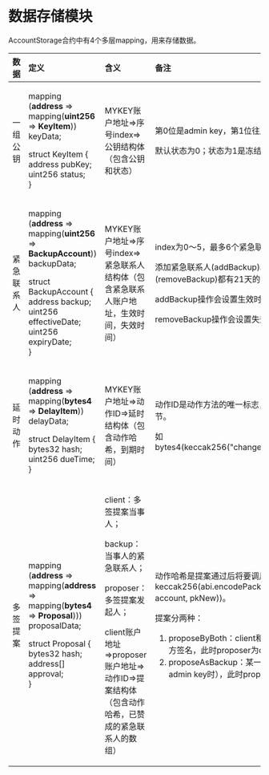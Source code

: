 # 数据存储模块

AccountStorage合约中有4个多层mapping，用来存储数据。

<table>
  <thead>
    <tr>
      <th style="text-align:left">&#x6570;&#x636E;</th>
      <th style="text-align:left">&#x5B9A;&#x4E49;</th>
      <th style="text-align:left">&#x542B;&#x4E49;</th>
      <th style="text-align:left">&#x5907;&#x6CE8;</th>
    </tr>
  </thead>
  <tbody>
    <tr>
      <td style="text-align:left">&#x4E00;&#x7EC4;&#x516C;&#x94A5;</td>
      <td style="text-align:left">
        <p>mapping (<b>address</b> =&gt; mapping(<b>uint256</b> =&gt;<b> KeyItem</b>))
          keyData;</p>
        <p>struct KeyItem {
          <br />address pubKey;
          <br />uint256 status;
          <br />}</p>
      </td>
      <td style="text-align:left">MYKEY&#x8D26;&#x6237;&#x5730;&#x5740;=&gt;&#x5E8F;&#x53F7;index=&gt;&#x516C;&#x94A5;&#x7ED3;&#x6784;&#x4F53;&#xFF08;&#x5305;&#x542B;&#x516C;&#x94A5;&#x548C;&#x72B6;&#x6001;&#xFF09;</td>
      <td
      style="text-align:left">
        <p>&#x7B2C;0&#x4F4D;&#x662F;admin key&#xFF0C;&#x7B2C;1&#x4F4D;&#x5F80;&#x540E;&#x662F;operation
          key&#x3002;</p>
        <p>&#x9ED8;&#x8BA4;&#x72B6;&#x6001;&#x4E3A;0&#xFF1B;&#x72B6;&#x6001;&#x4E3A;1&#x662F;&#x51BB;&#x7ED3;&#x72B6;&#x6001;&#x3002;</p>
        </td>
    </tr>
    <tr>
      <td style="text-align:left">&#x7D27;&#x6025;&#x8054;&#x7CFB;&#x4EBA;</td>
      <td style="text-align:left">
        <p>mapping (<b>address</b> =&gt; mapping(<b>uint256</b> =&gt;<b> BackupAccount</b>))
          backupData;</p>
        <p>struct BackupAccount {
          <br />address backup;
          <br />uint256 effectiveDate;
          <br />uint256 expiryDate;
          <br />}</p>
      </td>
      <td style="text-align:left">MYKEY&#x8D26;&#x6237;&#x5730;&#x5740;=&gt;&#x5E8F;&#x53F7;index=&gt;&#x7D27;&#x6025;&#x8054;&#x7CFB;&#x4EBA;&#x7ED3;&#x6784;&#x4F53;&#xFF08;&#x5305;&#x542B;&#x7D27;&#x6025;&#x8054;&#x7CFB;&#x4EBA;&#x8D26;&#x6237;&#x5730;&#x5740;&#xFF0C;&#x751F;&#x6548;&#x65F6;&#x95F4;&#xFF0C;&#x5931;&#x6548;&#x65F6;&#x95F4;&#xFF09;</td>
      <td
      style="text-align:left">
        <p>index&#x4E3A;0&#xFF5E;5&#xFF0C;&#x6700;&#x591A;6&#x4E2A;&#x7D27;&#x6025;&#x8054;&#x7CFB;&#x4EBA;&#x3002;</p>
        <p>&#x6DFB;&#x52A0;&#x7D27;&#x6025;&#x8054;&#x7CFB;&#x4EBA;(addBackup)&#x548C;&#x5220;&#x9664;&#x7D27;&#x6025;&#x8054;&#x7CFB;&#x4EBA;(removeBackup)&#x90FD;&#x6709;21&#x5929;&#x7684;&#x5EF6;&#x65F6;&#xFF0C;&#x56E0;&#x6B64;</p>
        <p>addBackup&#x64CD;&#x4F5C;&#x4F1A;&#x8BBE;&#x7F6E;&#x751F;&#x6548;&#x65F6;&#x95F4;&#xFF1B;</p>
        <p>removeBackup&#x64CD;&#x4F5C;&#x4F1A;&#x8BBE;&#x7F6E;&#x5931;&#x6548;&#x65F6;&#x95F4;&#xFF1B;</p>
        </td>
    </tr>
    <tr>
      <td style="text-align:left">&#x5EF6;&#x65F6;&#x52A8;&#x4F5C;</td>
      <td style="text-align:left">
        <p>mapping (<b>address</b> =&gt; mapping(<b>bytes4</b> =&gt;<b> DelayItem</b>))
          delayData;</p>
        <p>struct DelayItem {
          <br />bytes32 hash;
          <br />uint256 dueTime;
          <br />}</p>
      </td>
      <td style="text-align:left">MYKEY&#x8D26;&#x6237;&#x5730;&#x5740;=&gt;&#x52A8;&#x4F5C;ID=&gt;&#x5EF6;&#x65F6;&#x7ED3;&#x6784;&#x4F53;&#xFF08;&#x5305;&#x542B;&#x52A8;&#x4F5C;&#x54C8;&#x5E0C;&#xFF0C;&#x5230;&#x671F;&#x65F6;&#x95F4;&#xFF09;</td>
      <td
      style="text-align:left">
        <p>&#x52A8;&#x4F5C;ID&#x662F;&#x52A8;&#x4F5C;&#x65B9;&#x6CD5;&#x7684;&#x552F;&#x4E00;&#x6807;&#x5FD7;&#xFF0C;&#x4E0E;&#x52A8;&#x4F5C;&#x65B9;&#x6CD5;&#x4E00;&#x4E00;&#x5BF9;&#x5E94;&#xFF0C;&#x957F;&#x5EA6;4&#x5B57;&#x8282;&#x3002;</p>
        <p>&#x5982;bytes4(keccak256(&quot;changeAdminKey(address,address)&quot;))</p>
        </td>
    </tr>
    <tr>
      <td style="text-align:left">&#x591A;&#x7B7E;&#x63D0;&#x6848;</td>
      <td style="text-align:left">
        <p>mapping (<b>address</b> =&gt; mapping(<b>address</b> =&gt; mapping(<b>bytes4</b> =&gt; <b>Proposal</b>)))
          proposalData;</p>
        <p>struct Proposal {
          <br />bytes32 hash;
          <br />address[] approval;
          <br />}</p>
      </td>
      <td style="text-align:left">
        <p>client&#xFF1A;&#x591A;&#x7B7E;&#x63D0;&#x6848;&#x5F53;&#x4E8B;&#x4EBA;&#xFF1B;</p>
        <p>backup&#xFF1A;&#x5F53;&#x4E8B;&#x4EBA;&#x7684;&#x7D27;&#x6025;&#x8054;&#x7CFB;&#x4EBA;&#xFF1B;</p>
        <p>proposer&#xFF1A;&#x591A;&#x7B7E;&#x63D0;&#x6848;&#x53D1;&#x8D77;&#x4EBA;&#xFF1B;</p>
        <p>client&#x8D26;&#x6237;&#x5730;&#x5740;=&gt;proposer&#x8D26;&#x6237;&#x5730;&#x5740;=&gt;&#x52A8;&#x4F5C;ID=&gt;&#x63D0;&#x6848;&#x7ED3;&#x6784;&#x4F53;&#xFF08;&#x5305;&#x542B;&#x52A8;&#x4F5C;&#x54C8;&#x5E0C;&#xFF0C;&#x5DF2;&#x8D5E;&#x6210;&#x7684;&#x7D27;&#x6025;&#x8054;&#x7CFB;&#x4EBA;&#x7684;&#x6570;&#x7EC4;&#xFF09;</p>
      </td>
      <td style="text-align:left">
        <p>&#x52A8;&#x4F5C;&#x54C8;&#x5E0C;&#x662F;&#x63D0;&#x6848;&#x901A;&#x8FC7;&#x540E;&#x5C06;&#x8981;&#x8C03;&#x7528;&#x7684;&#x51FD;&#x6570;&#x53CA;&#x5176;&#x53C2;&#x6570;&#x7684;&#x54C8;&#x5E0C;&#xFF0C;&#x5982;keccak256(abi.encodePacked(&apos;changeAdminKey&apos;,
          account, pkNew))&#x3002;</p>
        <p>&#x63D0;&#x6848;&#x5206;&#x4E24;&#x79CD;&#xFF1A;</p>
        <ol>
          <li>proposeByBoth&#xFF1A;client&#x548C;&#x67D0;&#x4E00;backup&#x5171;&#x540C;&#x53D1;&#x8D77;&#xFF0C;&#x9700;&#x8981;&#x53CC;&#x65B9;&#x7B7E;&#x540D;&#xFF0C;&#x6B64;&#x65F6;proposer&#x4E3A;client&#x672C;&#x4EBA;&#xFF1B;</li>
          <li>proposeAsBackup&#xFF1A;&#x67D0;&#x4E00;backup&#x5355;&#x72EC;&#x53D1;&#x8D77;&#xFF08;&#x5F53;client&#x4E22;&#x5931;admin
            key&#x65F6;&#xFF09;&#xFF0C;&#x6B64;&#x65F6;proposer&#x4E3A;backup&#xFF1B;</li>
        </ol>
      </td>
    </tr>
  </tbody>
</table>

